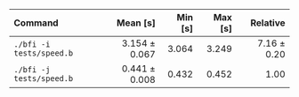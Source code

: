 | Command | Mean [s] | Min [s] | Max [s] | Relative |
|:---|---:|---:|---:|---:|
| `./bfi -i tests/speed.b` | 3.154 ± 0.067 | 3.064 | 3.249 | 7.16 ± 0.20 |
| `./bfi -j tests/speed.b` | 0.441 ± 0.008 | 0.432 | 0.452 | 1.00 |
